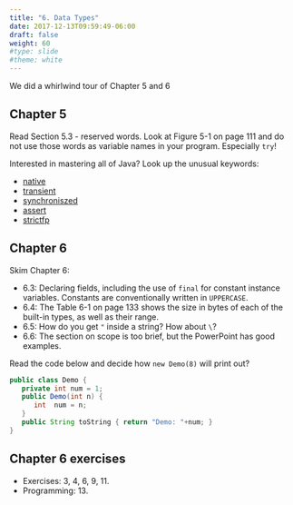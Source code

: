 ```yaml
---
title: "6. Data Types"
date: 2017-12-13T09:59:49-06:00
draft: false
weight: 60
#type: slide
#theme: white
---
```


We did a whirlwind tour of Chapter 5 and 6

## Chapter 5

Read Section 5.3 - reserved words. Look at Figure 5-1 on page 111 and do not use those words as variable names in your program. Especially `try`!

Interested in mastering all of Java? Look up the unusual keywords: 

* [native](https://stackoverflow.com/questions/6101311/what-is-the-native-keyword-in-java-for)
* [transient](https://stackoverflow.com/questions/910374/why-does-java-have-transient-fields)
* [synchroniszed](https://stackoverflow.com/questions/1085709/what-does-synchronized-mean)
* [assert](https://stackoverflow.com/questions/2758224/what-does-the-java-assert-keyword-do-and-when-should-it-be-used)
* [strictfp](https://en.wikipedia.org/wiki/Strictfp)

## Chapter 6

Skim Chapter 6:

* 6.3: Declaring fields, including the use of `final` for constant instance variables. Constants are conventionally written in `UPPERCASE`.
* 6.4: The Table 6-1 on page 133 shows the size in bytes of each of the built-in types, as well as their range. 
* 6.5: How do you get `"` inside a string? How about `\`?
* 6.6: The section on scope is too brief, but the PowerPoint has good examples.

Read the code below and decide how `new Demo(8)` will print out?
```java
public class Demo {
   private int num = 1;
   public Demo(int n) {
      int  num = n;
   }
   public String toString { return "Demo: "+num; }
}
```

## Chapter 6 exercises

* Exercises: 3, 4, 6, 9, 11. 
* Programming: 13.

